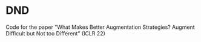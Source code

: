 # DND
Code for the paper "What Makes Better Augmentation Strategies? Augment Difficult but Not too Different" (ICLR 22)
